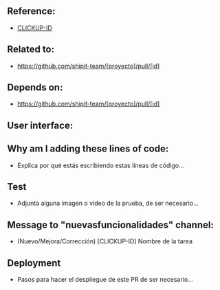 ## Reference:
- [CLICKUP-ID](https://app.clickup.com/t/3077149/[CLICKUP-ID])

## Related to:
- https://github.com/shipit-team/[proyecto]/pull/[id]

## Depends on:
- https://github.com/shipit-team/[proyecto]/pull/[id]

## User interface:

## Why am I adding these lines of code:
- Explica por qué estás escribiendo estas líneas de código...

## Test
- Adjunta alguna imagen o video de la prueba, de ser necesario...

## Message to "nuevasfuncionalidades" channel:
- (Nuevo/Mejora/Corrección) [CLICKUP-ID] Nombre de la tarea

## Deployment
- Pasos para hacer el despliegue de este PR de ser necesario...

